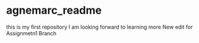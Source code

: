 # agnemarc_readme
this is my first repository
I am looking forward to learning more
New edit for Assignmetn1 Branch